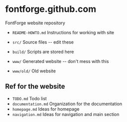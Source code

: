fontforge.github.com
====================

FontForge website repository

- `README-HOWTO.md` Instructions for working with site

- `src/` Source files -- edit these
- `build/` Scripts are stored here
- `www/` Generated website -- don't mess with this
- `www/old/` Old website


Ref for the website
-------------------

- `TODO.md` Todo list
- `documentation.md` Organization for the documentation
- `homepage.md` Ideas for homepage
- `navigation.md` Ideas for navigation and main section
